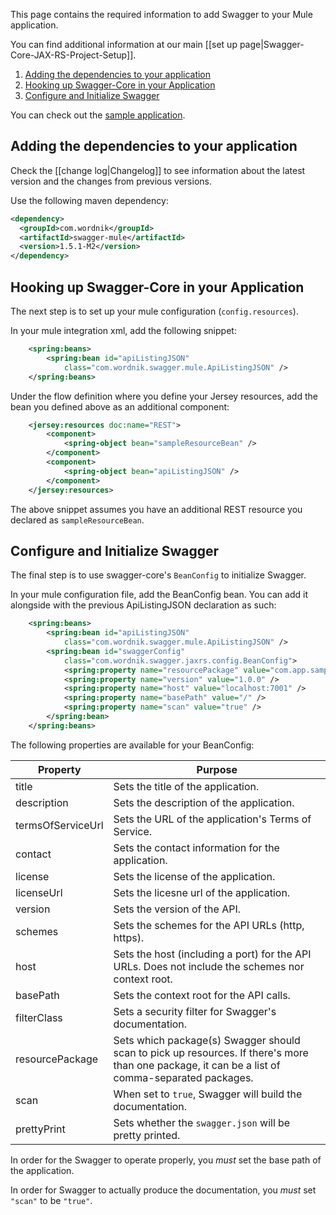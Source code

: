 This page contains the required information to add Swagger to your Mule application.

You can find additional information at our main [[set up page|Swagger-Core-JAX-RS-Project-Setup]].

1. [Adding the dependencies to your application](#adding-the-dependencies-to-your-application)
1. [Hooking up Swagger-Core in your Application](#hooking-up-swagger-core-in-your-application)
1. [Configure and Initialize Swagger](#configure-and-initialize-swagger)

You can check out the [sample application](https://github.com/swagger-api/swagger-core/tree/master/samples/java-mule).

## Adding the dependencies to your application

Check the [[change log|Changelog]] to see information about the latest version and the changes from previous versions.

Use the following maven dependency:
```xml
<dependency>
  <groupId>com.wordnik</groupId>
  <artifactId>swagger-mule</artifactId>
  <version>1.5.1-M2</version>
</dependency>
```


## Hooking up Swagger-Core in your Application

The next step is to set up your mule configuration (`config.resources`).

In your mule integration xml, add the following snippet:

```xml
	<spring:beans>
		<spring:bean id="apiListingJSON"
			class="com.wordnik.swagger.mule.ApiListingJSON" />
	</spring:beans>
```

Under the flow definition where you define your Jersey resources, add the bean you defined above as an additional component:

```xml
	<jersey:resources doc:name="REST">
		<component>
			<spring-object bean="sampleResourceBean" />
		</component>
		<component>
			<spring-object bean="apiListingJSON" />
		</component>
	</jersey:resources>
```

The above snippet assumes you have an additional REST resource you declared as `sampleResourceBean`.

## Configure and Initialize Swagger

The final step is to use swagger-core's `BeanConfig` to initialize Swagger.

In your mule configuration file, add the BeanConfig bean. You can add it alongside with the previous ApiListingJSON declaration as such:
```xml
	<spring:beans>
		<spring:bean id="apiListingJSON"
			class="com.wordnik.swagger.mule.ApiListingJSON" />
		<spring:bean id="swaggerConfig"
			class="com.wordnik.swagger.jaxrs.config.BeanConfig">
			<spring:property name="resourcePackage" value="com.app.sample" />
			<spring:property name="version" value="1.0.0" />
			<spring:property name="host" value="localhost:7001" />
			<spring:property name="basePath" value="/" />
			<spring:property name="scan" value="true" />
		</spring:bean>
	</spring:beans>
```

The following properties are available for your BeanConfig:

Property | Purpose
--- | --- 
title | Sets the title of the application.
description | Sets the description of the application.
termsOfServiceUrl | Sets the URL of the application's Terms of Service.
contact | Sets the contact information for the application.
license | Sets the license of the application.
licenseUrl | Sets the licesne url of the application.
version | Sets the version of the API.
schemes | Sets the schemes for the API URLs (http, https).
host | Sets the host (including a port) for the API URLs. Does not include the schemes nor context root.
basePath | Sets the context root for the API calls.
filterClass | Sets a security filter for Swagger's documentation.
resourcePackage | Sets which package(s) Swagger should scan to pick up resources. If there's more than one package, it can be a list of comma-separated packages.
scan | When set to `true`, Swagger will build the documentation.
prettyPrint | Sets whether the `swagger.json` will be pretty printed.

In order for the Swagger to operate properly, you *must* set the base path of the application.

In order for Swagger to actually produce the documentation, you *must* set `"scan"` to be `"true"`.